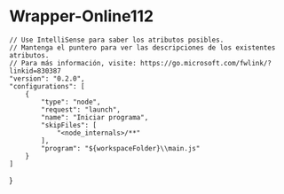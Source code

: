 # Wrapper-Online112

	// Use IntelliSense para saber los atributos posibles.
	// Mantenga el puntero para ver las descripciones de los existentes atributos.
	// Para más información, visite: https://go.microsoft.com/fwlink/?linkid=830387
	"version": "0.2.0",
	"configurations": [
		{
			"type": "node",
			"request": "launch",
			"name": "Iniciar programa",
			"skipFiles": [
				"<node_internals>/**"
			],
			"program": "${workspaceFolder}\\main.js"
		}
	]
}
